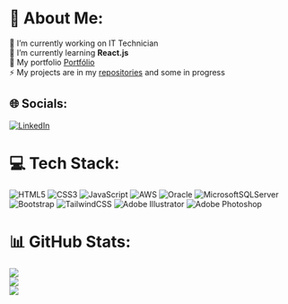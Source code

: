 # 💫 About Me:
🔭 I’m currently working on IT Technician<br>🌱 I’m currently learning <strong>React.js</strong><br>💬 My portfolio <a href=https://allyson-sousa.github.io/>Portfólio</a><br>⚡ My projects are in my [repositories](https://github.com/allyson-sousa?tab=repositories) and some in progress


## 🌐 Socials:
[![LinkedIn](https://img.shields.io/badge/LinkedIn-%230077B5.svg?logo=linkedin&logoColor=white)](https://linkedin.com/in/allyson-sousa53) 

# 💻 Tech Stack:
![HTML5](https://img.shields.io/badge/HTML5-%23E34F26.svg?style=flat-square&logo=html5&logoColor=white) ![CSS3](https://img.shields.io/badge/CSS3-%231572B6.svg?style=flat-square&logo=css3&logoColor=white) ![JavaScript](https://img.shields.io/badge/JavaScript-%23323330.svg?style=flat-square&logo=javascript&logoColor=%23F7DF1E) ![AWS](https://img.shields.io/badge/AWS-%23FF9900.svg?style=flat-square&logo=amazon-aws&logoColor=white) ![Oracle](https://img.shields.io/badge/Oracle-F80000?style=flat-square&logo=oracle&logoColor=white) ![MicrosoftSQLServer](https://img.shields.io/badge/Microsoft%20SQL%20Sever-CC2927?style=flat-square&logo=microsoft%20sql%20server&logoColor=white) ![Bootstrap](https://img.shields.io/badge/Bootstrap-%23563D7C.svg?style=flat-square&logo=bootstrap&logoColor=white) ![TailwindCSS](https://img.shields.io/badge/Tailwindcss-%2338B2AC.svg?style=flat-square&logo=tailwind-css&logoColor=white) ![Adobe Illustrator](https://img.shields.io/badge/AI-%23FF9A00.svg?style=flat-square&logo=adobeillustrator&logoColor=white) ![Adobe Photoshop](https://img.shields.io/badge/PS-%2331A8FF.svg?style=flat-square&logo=adobephotoshop&logoColor=white)
# 📊 GitHub Stats:
![](https://github-readme-stats.vercel.app/api?username=allyson-sousa&theme=gotham&hide_border=false&include_all_commits=false&count_private=false)<br/>
![](https://github-readme-streak-stats.herokuapp.com/?user=allyson-sousa&theme=gotham&hide_border=false)<br/>
![](https://github-readme-stats.vercel.app/api/top-langs/?username=allyson-sousa&theme=gotham&hide_border=false&include_all_commits=false&count_private=false&layout=compact)



